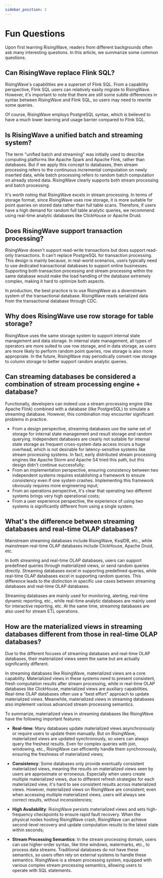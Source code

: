```yaml
---
sidebar_position: 2
---
```


# Fun Questions

Upon first learning RisingWave, readers from different backgrounds often ask many interesting questions. In this article, we summarize some common questions.


## Can RisingWave replace Flink SQL?

RisingWave's capabilities are a superset of Flink SQL. From a capability perspective, Flink SQL users can relatively easily migrate to RisingWave. However, it's important to note that there are still some subtle differences in syntax between RisingWave and Flink SQL, so users may need to rewrite some queries.

Of course, RisingWave employs PostgreSQL syntax, which is believed to have a much lower learning and usage barrier compared to Flink SQL.


## Is RisingWave a unified batch and streaming system?

The term "unified batch and streaming" was initially used to describe computing platforms like Apache Spark and Apache Flink, rather than databases. But if we apply this concept to databases, then stream processing refers to the continuous incremental computation on newly inserted data, while batch processing refers to random batch computation on already stored data. RisingWave clearly supports both stream processing and batch processing.

It's worth noting that RisingWave excels in stream processing. In terms of storage format, since RisingWave uses row storage, it is more suitable for point queries on stored data rather than full table scans. Therefore, if users have a high demand for random full table analytic queries, we recommend using real-time analytic databases like ClickHouse or Apache Druid.

## Does RisingWave support transaction processing?

RisingWave doesn't support read-write transactions but does support read-only transactions. It can't replace PostgreSQL for transaction processing. This design is mainly because, in real-world scenarios, users typically need to use dedicated transactional databases to support online businesses. Supporting both transaction processing and stream processing within the same database would make the load handling of the database extremely complex, making it hard to optimize both aspects.

In production, the best practice is to use RisingWave as a downstream system of the transactional database. RisingWave reads serialized data from the transactional database through CDC.


## Why does RisingWave use row storage for table storage?

RisingWave uses the same storage system to support internal state management and data storage. In internal state management, all types of operators are more suited to use row storage, and in data storage, as users are more likely to perform random point queries, row storage is also more appropriate. In the future, RisingWave may periodically convert row storage to column storage to better support random analytic queries.




## Can streaming databases be considered a combination of stream processing engine + database?

Functionally, developers can indeed use a stream processing engine (like Apache Flink) combined with a database (like PostgreSQL) to simulate a streaming database. However, this combination may encounter significant problems in practice.

* From a design perspective, streaming databases use the same set of storage for internal state management and result storage and random querying. Independent databases are clearly not suitable for internal state storage as frequent cross-system data access incurs a huge overhead, which is not desirable for latency-sensitive systems like stream processing systems. In fact, early distributed stream processing engines like Apache Storm and Apache S4 tried this path, but this design didn't continue successfully;
* From an implementation perspective, ensuring consistency between two independent systems requires establishing a framework to ensure consistency even if one system crashes. Implementing this framework obviously requires more engineering input;
* From an operations perspective, it's clear that operating two different systems brings very high operational costs;
* From a user experience perspective, the experience of using two systems is significantly different from using a single system.


## What's the difference between streaming databases and real-time OLAP databases?

Mainstream streaming databases include RisingWave, KsqlDB, etc., while mainstream real-time OLAP databases include ClickHouse, Apache Druid, etc.

In both streaming and real-time OLAP databases, users can support predefined queries through materialized views, or send random queries directly. Streaming databases excel in supporting predefined queries, while real-time OLAP databases excel in supporting random queries. This difference leads to the distinction in specific use cases between streaming databases and real-time OLAP databases.

Streaming databases are mainly used for monitoring, alerting, real-time dynamic reporting, etc., while real-time analytic databases are mainly used for interactive reporting, etc. At the same time, streaming databases are also used for stream ETL operations.


## How are the materialized views in streaming databases different from those in real-time OLAP databases?

Due to the different focuses of streaming databases and real-time OLAP databases, their materialized views seem the same but are actually significantly different.

In streaming databases like RisingWave, materialized views are a core capability. Materialized views in these systems need to present consistent, fresh computation results after stream processing, while in real-time OLAP databases like ClickHouse, materialized views are auxiliary capabilities. Real-time OLAP databases often use a "best effort" approach to update materialized views. Meanwhile, materialized views in streaming databases also implement various advanced stream processing semantics.

To summarize, materialized views in streaming databases like RisingWave have the following important features:

* **Real-time**: Many databases update materialized views asynchronously or require users to update them manually. But on RisingWave, materialized views are updated synchronously, so users can always query the freshest results. Even for complex queries with join, windowing, etc., RisingWave can efficiently handle them synchronously, ensuring the freshness of materialized views;

* **Consistency**: Some databases only provide eventually consistent materialized views, meaning the results on materialized views seen by users are approximate or erroneous. Especially when users create multiple materialized views, due to different refresh strategies for each materialized view, it's hard to see consistent results across materialized views. However, materialized views on RisingWave are consistent; even when accessing multiple materialized views, users will always see correct results, without inconsistencies;

* **High Availability**: RisingWave persists materialized views and sets high-frequency checkpoints to ensure rapid fault recovery. When the physical nodes hosting RisingWave crash, RisingWave can achieve second-level recovery and update computation results to the latest state within seconds;

* **Stream Processing Semantics**: In the stream processing domain, users can use higher-order syntax, like time windows, watermarks, etc., to process data streams. Traditional databases do not have these semantics, so users often rely on external systems to handle these semantics. RisingWave is a stream processing system, equipped with various complex stream processing semantics, allowing users to operate with SQL statements.

